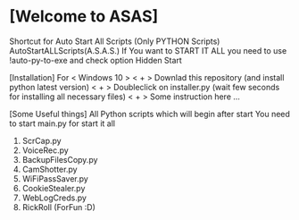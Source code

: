 # [Welcome to ASAS]
Shortcut for Auto Start All Scripts (Only PYTHON Scripts)
AutoStartALLScripts(A.S.A.S.)
If You want to START IT ALL you need to use !auto-py-to-exe and check option Hidden Start

[Installation]
             For    < Windows 10 >
< + > Downlad this repository (and install python latest version)
< + > Doubleclick on installer.py (wait few seconds for installing all necessary files)
< + > Some instruction here ...

[Some Useful things]
All Python scripts which will begin after start
You need to start main.py for start it all

1. ScrCap.py
2. VoiceRec.py
3. BackupFilesCopy.py
4. CamShotter.py
5. WiFiPassSaver.py
6. CookieStealer.py
7. WebLogCreds.py
8. RickRoll (ForFun :D)
